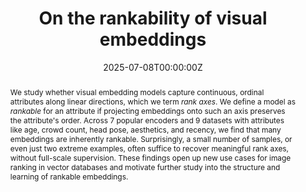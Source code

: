 ---
title: "On the rankability of visual embeddings"
authors:
- admin
- Arnas Uselis
- Seong Joon Oh
date: "2025-07-08T00:00:00Z"
doi: ""

# Schedule page publish date (NOT publication's date).
publishDate: "2025-07-08T00:00:00Z"

# Publication type.
# Accepts a single type but formatted as a YAML list (for Hugo requirements).
# Enter a publication type from the CSL standard.
publication_types: ["article"]

# Publication name and optional abbreviated publication name.
publication: arXiv pre-print
publication_short: ""

abstract: "We study whether visual embedding models capture continuous, ordinal attributes along linear directions, which we term _rank axes_. We define a model as _rankable_ for an attribute if projecting embeddings onto such an axis preserves the attribute's order. Across 7 popular encoders and 9 datasets with attributes like age, crowd count, head pose, aesthetics, and recency, we find that many embeddings are inherently rankable. Surprisingly, a small number of samples, or even just two extreme examples, often suffice to recover meaningful rank axes, without full-scale supervision. These findings open up new use cases for image ranking in vector databases and motivate further study into the structure and learning of rankable embeddings."

featured: false

url_pdf: https://arxiv.org/abs/2507.03683
url_code: 'https://github.com/aktsonthalia/rankable-vision-embeddings'

# To use, add an image named `featured.jpg/png` to your page's folder. 
image:
  # caption: 'Star domain'
  focal_point: ""
  preview_only: false

---
